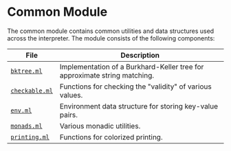 # Common Module

The common module contains common utilities and data structures used across the interpreter. 
The module consists of the following components:

| File                           | Description                                                               |
| ------------------------------ | ------------------------------------------------------------------------- |
| [`bktree.ml`](bktree.ml)       | Implementation of a Burkhard-Keller tree for approximate string matching. |
| [`checkable.ml`](checkable.ml) | Functions for checking the "validity" of various values.                  |
| [`env.ml`](env.ml)             | Environment data structure for storing key-value pairs.                   |
| [`monads.ml`](monads.ml)       | Various monadic utilities.                                                |
| [`printing.ml`](printing.ml)   | Functions for colorized printing.                                         |
                    